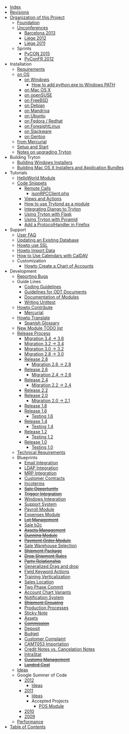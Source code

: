   * [Index](http://code.google.com/p/tryton/w/list)
  * [Revisions](http://code.google.com/p/tryton/source/browse?repo=wiki)
  * [Organization of this Project](ProjectOrganization.md)
    * [Foundation](Foundation.md)
    * [Unconferences](Unconferences.md)
      * [Barcelona 2013](Barcelona2013.md)
      * [Liège 2012](Liege2012.md)
      * [Liège 2011](Liege2011.md)
    * Sprints
      * [PyCON 2015](SprintPyCon2015.md)
      * [PyConFR 2012](SprintPyConFR2012.md)
  * Installation
    * [Requirements](Requirements.md)
    * [on OS](InstallationOS.md)
      * [on Windows](InstallationWindows.md)
        * [How to add python.exe to Windows PATH](AddingPythonToWindowsPath.md)
      * [on Mac OS X](InstallationMacOSX.md)
      * [on openSUSE](InstallationonopenSUSE.md)
      * [on FreeBSD](InstallationFreeBSD.md)
      * [on Debian](InstallationOnDebian.md)
      * [on Mandriva](InstallationOnMandriva.md)
      * [on Ubuntu](InstallationOnUbuntu.md)
      * [on Fedora / Redhat](InstallationOnFedora.md)
      * [on ForesightLinux](InstallationOnForesightLinux.md)
      * [on Slackware](InstallationOnSlackware.md)
      * [on Gentoo](GentooOverlay.md)
    * [from Mercurial](InstallationMercurial.md)
    * [Setup and Start](SetupAndStart.md)
    * [Notes on upgrading Tryton](NotesOnUpgrade.md)
  * Building Tryton
    * [Building Windows Installers](BuildingWinInstall.md)
    * [Building Mac OS X Installers and Application Bundles](BuildingMacOSXInstall.md)
  * Tutorials
    * [HelloWorld Module](HelloWorld.md)
    * [Code Snippets](CodeSnippets.md)
      * [Remote Calls](RemoteCalls.md)
        * [jsonRPCClient.php](jsonRPCClient_php.md)
      * [Views and Actions](ViewsAndActions.md)
      * [How to use Trytond as a module](HowToUseTrytondAsAModule.md)
      * [Integrating Django to Tryton](TrytonDjango.md)
      * [Using Tryton with Flask](TrytonFlask.md)
      * [Using Tryton with Pyramid](TrytonPyramid.md)
      * [Add a ProtocolHandler in Firefox](FirefoxProtocolHandler.md)
  * Support
    * [User FAQ](UserFAQ.md)
    * [Updating an Existing Database](Update.md)
    * [Howto use SSL](SSLHowto.md)
    * [Howto Import Data](ImportData.md)
    * [How to Use Calendars with CalDAV](HowtoUsingCalendarsWithCalDAV.md)
    * Customization
      * [Howto Create a Chart of Accounts](HowtoCreateAChartOfAccounts.md)
  * Development
    * [Reporting Bugs](https://bugs.tryton.org/roundup/)
    * Guide Lines
      * [Coding Guidelines](CodingGuidelines.md)
      * [Guidelines for ODT Documents](ODTGuideLines.md)
      * [Documentation of Modules](DocumentationModules.md)
      * [Writing Unittest](WritingUnittest.md)
    * [Howto Contribute](HowtoContribute.md)
      * [Mercurial](Mercurial.md)
    * [Howto Translate](HowtoTranslate.md)
      * [Spanish Glossary](SpanishGlossary.md)
    * [New Module TODO list](NewModuleTodoList.md)
    * [Release Process](ReleaseGeneral.md)
      * [Migration 3.4 -> 3.6](Migration_3_6.md)
      * [Migration 3.2 -> 3.4](Migration_3_4.md)
      * [Migration 3.0 -> 3.2](Migration_3_2.md)
      * [Migration 2.8 -> 3.0](Migration_3_0.md)
      * [Release 2.8](Release_2_8_0.md)
        * [Migration 2.6 -> 2.8](Migration_2_8.md)
      * [Release 2.6](Release_2_6_0.md)
        * [Migration 2.4 -> 2.6](Migration_2_6.md)
      * [Release 2.4](Release_2_4_0.md)
        * [Migration 2.2 -> 2.4](Migration_2_4.md)
      * [Release 2.2](Release_2_2_0.md)
      * [Release 2.0](Release_2_0_0.md)
        * [Migration 2.0 -> 2.1](Migration_2_0.md)
      * [Release 1.8](Release_1_8_0.md)
      * [Release 1.6](Release_1_6_0.md)
        * [Testing 1.6](testing1_6_0.md)
      * [Release 1.4](Release_1_4_0.md)
        * [Testing 1.4](Testing1_4_0.md)
      * [Release 1.2](Release_1_2_0.md)
        * [Testing 1.2](Testing1_2_0.md)
      * [Release 1.0](Release_1_0_0.md)
        * [Testing 1.0](Testing1_0_0.md)
    * [Technical Requirements](TechnicalRequirements.md)
    * Blueprints
      * [Email Integration](EmailIntegration.md)
      * [LDAP Integration](TrytonLDAPIntegration.md)
      * [MRP Integration](TrytonMRPIntegration.md)
      * [Customer Contracts](CustomerContracts.md)
      * [Incoterms](Incoterms.md)
      * ~~[Sale Opportunity](SaleOpportunity.md)~~
      * ~~[Trigger Integration](TriggerIntegration.md)~~
      * [Windows Integration](RoadmapWindows.md)
      * [Support System](support_system.md)
      * [Payroll Module](PayrollModule.md)
      * [Expenses Module](ExpensesModule.md)
      * ~~[Lot Management](LotManagement.md)~~
      * [Sale b2c](SaleB2c.md)
      * ~~[Assets Management](AssetsManagement.md)~~
      * ~~[Dunning Module](DunningModule.md)~~
      * ~~[Payment Order Module](PaymentOrder.md)~~
      * [Sale Warehouse Selection](SaleWarehouseSelection.md)
      * ~~[Shipment Package](ShipmentPackage.md)~~
      * ~~[Drop Shipment Rules](DropShipmentRules.md)~~
      * ~~[Party Relationship](PartyRelationship.md)~~
      * [Generalized Drag and drop](Drag_and_drop_between_two_lists.md)
      * [Field Keyword Actions](Field_keyword_actions.md)
      * [Training Verticalization](TrainingVerticalization.md)
      * [Sales Location](SalesLocation.md)
      * [Two Phase Commit](TwoPhaseCommit.md)
      * [Account Chart Variants](AccountsChartVariants.md)
      * [Notification System](NotificationSystem.md)
      * ~~[Shipment Grouping](ShipmentGrouping.md)~~
      * [Production Processes](ProductionProcesses.md)
      * [Sticky Note](StickyNote.md)
      * [Assets](Assets.md)
      * ~~[Commission](CommissionModule.md)~~
      * [Deposit](DepositModule.md)
      * [Budget](BudgetModule.md)
      * [Customer Complaint](CustomerComplaint.md)
      * [CAMT053 Importation](CAMT053.md)
      * [Credit Notes vs. Cancelation Notes](CreditNotevsCancelation.md)
      * [IntraStat](Intrastat.md)
      * ~~[Customs Management](CustomsManagement.md)~~
      * ~~[Landed Cost](LandedCost.md)~~
    * [Ideas](Ideas.md)
    * Google Summer of Code
      * [2012](gsoc2012.md)
        * [Ideas](gsoc2012ideas.md)
      * [2011](gsoc2011.md)
        * [Ideas](gsoc2011ideas.md)
        * Accepted Projects
          * [POS Module](POSModule.md)
      * [2010](gsoc2010.md)
      * [2009](gsoc2009.md)
    * [Performance](Performance.md)
  * [Table of Contents](TableOfContents.md)
